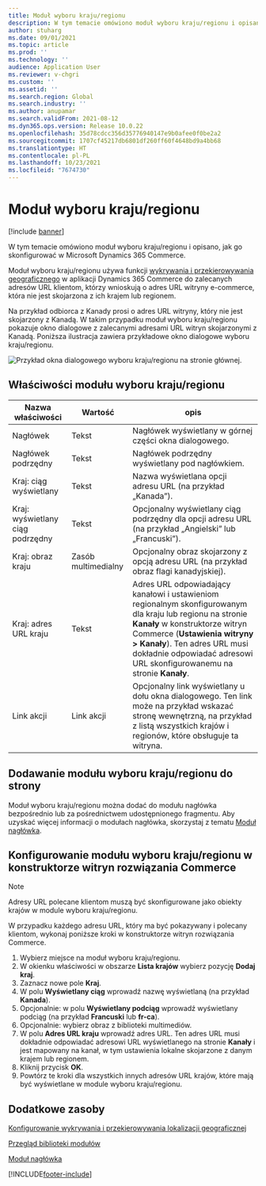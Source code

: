 ```yaml
---
title: Moduł wyboru kraju/regionu
description: W tym temacie omówiono moduł wyboru kraju/regionu i opisano, jak go skonfigurować w Microsoft Dynamics 365 Commerce.
author: stuharg
ms.date: 09/01/2021
ms.topic: article
ms.prod: ''
ms.technology: ''
audience: Application User
ms.reviewer: v-chgri
ms.custom: ''
ms.assetid: ''
ms.search.region: Global
ms.search.industry: ''
ms.author: anupamar
ms.search.validFrom: 2021-08-12
ms.dyn365.ops.version: Release 10.0.22
ms.openlocfilehash: 35d78cdcc356d35776940147e9b0afee0f0be2a2
ms.sourcegitcommit: 1707cf45217db6801df260ff60f4648bd9a4bb68
ms.translationtype: HT
ms.contentlocale: pl-PL
ms.lasthandoff: 10/23/2021
ms.locfileid: "7674730"
---
```

# <a name="countryregion-picker-module"></a>Moduł wyboru kraju/regionu

[!include [banner](includes/banner.md)]

W tym temacie omówiono moduł wyboru kraju/regionu i opisano, jak go skonfigurować w Microsoft Dynamics 365 Commerce.

Moduł wyboru kraju/regionu używa funkcji [wykrywania i przekierowywania geograficznego](geo-detection-redirection.md) w aplikacji Dynamics 365 Commerce do zalecanych adresów URL klientom, którzy wnioskują o adres URL witryny e-commerce, która nie jest skojarzona z ich krajem lub regionem.

Na przykład odbiorca z Kanady prosi o adres URL witryny, który nie jest skojarzony z Kanadą. W takim przypadku moduł wyboru kraju/regionu pokazuje okno dialogowe z zalecanymi adresami URL witryn skojarzonymi z Kanadą. Poniższa ilustracja zawiera przykładowe okno dialogowe wyboru kraju/regionu.

![Przykład okna dialogowego wyboru kraju/regionu na stronie głównej.](./media/Geo_country-region-module-insitu.png)

## <a name="countryregion-picker-module-properties"></a>Właściwości modułu wyboru kraju/regionu

| Nazwa właściwości              | Wartość       | opis |
| -------------------------- | ----------- | ----------- |
| Nagłówek                    | Tekst        | Nagłówek wyświetlany w górnej części okna dialogowego. |
| Nagłówek podrzędny                 | Tekst        | Nagłówek podrzędny wyświetlany pod nagłówkiem. |
| Kraj: ciąg wyświetlany    | Tekst        | Nazwa wyświetlana opcji adresu URL (na przykład „Kanada”). |
| Kraj: wyświetlany ciąg podrzędny | Tekst        | Opcjonalny wyświetlany ciąg podrzędny dla opcji adresu URL (na przykład „Angielski” lub „Francuski”). |
| Kraj: obraz kraju     | Zasób multimedialny | Opcjonalny obraz skojarzony z opcją adresu URL (na przykład obraz flagi kanadyjskiej). |
| Kraj: adres URL kraju       | Tekst        | Adres URL odpowiadający kanałowi i ustawieniom regionalnym skonfigurowanym dla kraju lub regionu na stronie **Kanały** w konstruktorze witryn Commerce (**Ustawienia witryny \> Kanały**). Ten adres URL musi dokładnie odpowiadać adresowi URL skonfigurowanemu na stronie **Kanały**. |
| Link akcji                | Link akcji | Opcjonalny link wyświetlany u dołu okna dialogowego. Ten link może na przykład wskazać stronę wewnętrzną, na przykład z listą wszystkich krajów i regionów, które obsługuje ta witryna. |

## <a name="add-a-countryregion-picker-module-to-a-page"></a>Dodawanie modułu wyboru kraju/regionu do strony

Moduł wyboru kraju/regionu można dodać do modułu nagłówka bezpośrednio lub za pośrednictwem udostępnionego fragmentu. Aby uzyskać więcej informacji o modułach nagłówka, skorzystaj z tematu [Moduł nagłówka](author-header-module.md).

## <a name="configure-the-countryregion-picker-module-in-commerce-site-builder"></a>Konfigurowanie modułu wyboru kraju/regionu w konstruktorze witryn rozwiązania Commerce

> [!NOTE]
> Adresy URL polecane klientom muszą być skonfigurowane jako obiekty krajów w module wyboru kraju/regionu.

W przypadku każdego adresu URL, który ma być pokazywany i polecany klientom, wykonaj poniższe kroki w konstruktorze witryn rozwiązania Commerce.

1. Wybierz miejsce na moduł wyboru kraju/regionu.
1. W okienku właściwości w obszarze **Lista krajów** wybierz pozycję **Dodaj kraj**.
1. Zaznacz nowe pole **Kraj**.
1. W polu **Wyświetlany ciąg** wprowadź nazwę wyświetlaną (na przykład **Kanada**).
1. Opcjonalnie: w polu **Wyświetlany podciąg** wprowadź wyświetlany podciąg (na przykład **Francuski** lub **fr-ca**).
1. Opcjonalnie: wybierz obraz z biblioteki multimediów.
1. W polu **Adres URL kraju** wprowadź adres URL. Ten adres URL musi dokładnie odpowiadać adresowi URL wyświetlanego na stronie **Kanały** i jest mapowany na kanał, w tym ustawienia lokalne skojarzone z danym krajem lub regionem.
1. Kliknij przycisk **OK**.
1. Powtórz te kroki dla wszystkich innych adresów URL krajów, które mają być wyświetlane w module wyboru kraju/regionu.

## <a name="additional-resources"></a>Dodatkowe zasoby

[Konfigurowanie wykrywania i przekierowywania lokalizacji geograficznej](geo-detection-redirection.md)

[Przegląd biblioteki modułów](starter-kit-overview.md)

[Moduł nagłówka](author-header-module.md)

[!INCLUDE[footer-include](../includes/footer-banner.md)]
